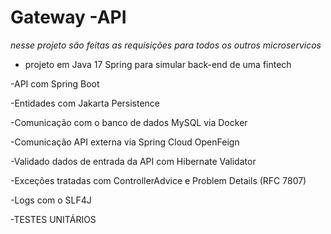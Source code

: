 # Gateway  -API


*nesse projeto são feitas  as requisições para todos os outros microservicos*  

- projeto em Java 17 Spring para simular back-end de uma fintech

-API com Spring Boot

-Entidades com Jakarta Persistence

-Comunicação com o banco de dados MySQL via Docker

-Comunicação API externa via Spring Cloud OpenFeign  

-Validado  dados de entrada da API com Hibernate Validator

-Exceções  tratadas com ControllerAdvice e Problem Details (RFC 7807)

-Logs com o SLF4J

-TESTES UNITÁRIOS
 
